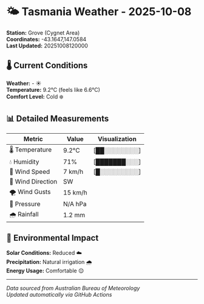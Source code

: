 # 🌤️ Tasmania Weather - 2025-10-08

**Station:** Grove (Cygnet Area)  
**Coordinates:** -43.1647,147.0584  
**Last Updated:** 20251008120000

## 🌡️ Current Conditions

**Weather:** - ☀️  
**Temperature:** 9.2°C (feels like 6.6°C)  
**Comfort Level:** Cold ❄️

## 📊 Detailed Measurements

| Metric | Value | Visualization |
|--------|-------|---------------|
| 🌡️ Temperature | 9.2°C | [██░░░░░░░░] |
| 💧 Humidity | 71% | [███████░░░] |
| 💨 Wind Speed | 7 km/h | [█░░░░░░░░░] |
| 🧭 Wind Direction | SW | |
| 🌪️ Wind Gusts | 15 km/h | |
| 🔽 Pressure | N/A hPa | |
| 🌧️ Rainfall | 1.2 mm | |

## 🌱 Environmental Impact

**Solar Conditions:** Reduced ☁️  
**Precipitation:** Natural irrigation 🌧️  
**Energy Usage:** Comfortable 😌

---
*Data sourced from Australian Bureau of Meteorology*  
*Updated automatically via GitHub Actions*
